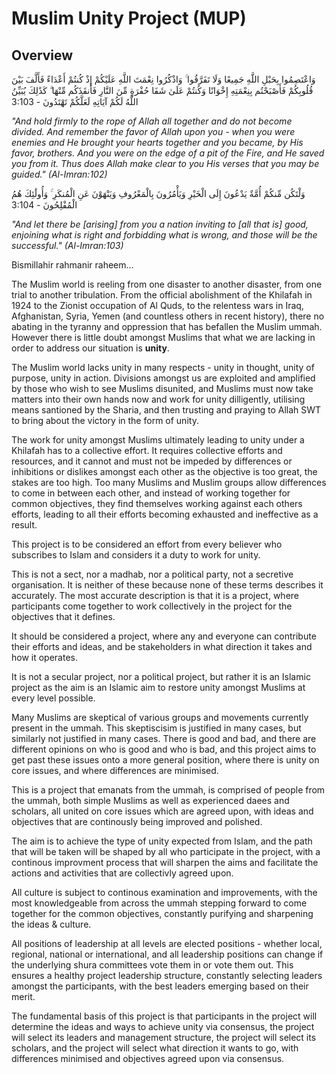 
# Muslim Unity Project (MUP)

## Overview

وَاعْتَصِمُوا بِحَبْلِ اللَّهِ جَمِيعًا وَلَا تَفَرَّقُوا ۚ وَاذْكُرُوا نِعْمَتَ اللَّهِ عَلَيْكُمْ إِذْ كُنتُمْ أَعْدَاءً فَأَلَّفَ بَيْنَ قُلُوبِكُمْ فَأَصْبَحْتُم بِنِعْمَتِهِ إِخْوَانًا وَكُنتُمْ عَلَىٰ شَفَا حُفْرَةٍ مِّنَ النَّارِ فَأَنقَذَكُم مِّنْهَا ۗ كَذَٰلِكَ يُبَيِّنُ اللَّهُ لَكُمْ آيَاتِهِ لَعَلَّكُمْ تَهْتَدُونَ - 3:103

*"And hold firmly to the rope of Allah all together and do not become divided. And remember the favor of Allah upon you - when you were enemies and He brought your hearts together and you became, by His favor, brothers. And you were on the edge of a pit of the Fire, and He saved you from it. Thus does Allah make clear to you His verses that you may be guided." (Al-Imran:102)*

وَلْتَكُن مِّنكُمْ أُمَّةٌ يَدْعُونَ إِلَى الْخَيْرِ وَيَأْمُرُونَ بِالْمَعْرُوفِ وَيَنْهَوْنَ عَنِ الْمُنكَرِ ۚ وَأُولَٰئِكَ هُمُ الْمُفْلِحُونَ - 3:104

*"And let there be [arising] from you a nation inviting to [all that is] good, enjoining what is right and forbidding what is wrong, and those will be the successful." (Al-Imran:103)*


Bismillahir rahmanir raheem...

The Muslim world is reeling from one disaster to another disaster, from one trial to another tribulation. From the official abolishment of the Khilafah in 1924 to the Zionist occupation of Al Quds, to the relentess wars in Iraq, Afghanistan, Syria, Yemen (and countless others in recent history), there no abating in the tyranny and oppression that has befallen the Muslim ummah. However there is little doubt amongst Muslims that what we are lacking in order to address our situation is **unity**.

The Muslim world lacks unity in many respects - unity in thought, unity of purpose, unity in action. Divisions amongst us are exploited and amplified by those who wish to see Muslims disunited, and Muslims must now take matters into their own hands now and work for unity dilligently, utilising means santioned by the Sharia, and then trusting and praying to Allah SWT to bring about the victory in the form of unity.

The work for unity amongst Muslims ultimately leading to unity under a Khilafah has to a collective effort. It requires collective efforts and resources, and it cannot and must not be impeded by differences or inhibitions or dislikes amongst each other as the objective is too great, the stakes are too high. Too many Muslims and Muslim groups allow differences to come in between each other, and instead of working together for common objectives, they find themselves working against each others efforts, leading to all their efforts becoming exhausted and ineffective as a result.

This project is to be considered an effort from every believer who subscribes to Islam and considers it a duty to work for unity.

This is not a sect, nor a madhab, nor a political party, not a secretive organisation. It is neither of these because none of these terms describes it accurately. The most accurate description is that it is a project, where participants come together to work collectively in the project for the objectives that it defines.

It should be considered a project, where any and everyone can contribute their efforts and ideas, and be stakeholders in what direction it takes and how it operates.

It is not a secular project, nor a political project, but rather it is an Islamic project as the aim is an Islamic aim to restore unity amongst Muslims at every level possible.

Many Muslims are skeptical of various groups and movements currently present in the ummah. This skeptiscisim is justified in many cases, but similarly not justified in many cases. There is good and bad, and there are different opinions on who is good and who is bad, and this project aims to get past these issues onto a more general position, where there is unity on core issues, and where differences are minimised.

This is a project that emanats from the ummah, is comprised of people from the ummah, both simple Muslims as well as experienced daees and scholars, all united on core issues which are agreed upon, with ideas and objectives that are continously being improved and polished.

The aim is to achieve the type of unity expected from Islam, and the path that will be taken will be shaped by all who participate in the project, with a continous improvment process that will sharpen the aims and facilitate the actions and activities that are collectivly agreed upon.

All culture is subject to continous examination and improvements, with the most knowledgeable from across the ummah stepping forward to come together for the common objectives, constantly purifying and sharpening the ideas & culture.

All positions of leadership at all levels are elected positions - whether local, regional, national or international, and all leadership positions can change if the underlying shura committees vote them in or vote them out. This ensures a healthy project leadership structure, constantly selecting leaders amongst the participants, with the best leaders emerging based on their merit.

The fundamental basis of this project is that participants in the project will determine the ideas and ways to achieve unity via consensus, the project will select its leaders and management structure, the project will select its scholars, and the project will select what direction it wants to go, with differences minimised and objectives agreed upon via consensus.
